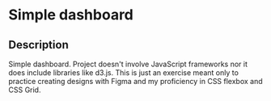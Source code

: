 # Simple dashboard

## Description

Simple dashboard. Project doesn't involve JavaScript frameworks nor it does include libraries like d3.js.
This is just an exercise meant only to practice creating designs with Figma and my proficiency in CSS flexbox and CSS Grid.


